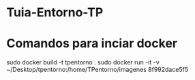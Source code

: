 # Tuia-Entorno-TP

# Comandos para inciar docker

sudo docker build -t tpentorno .
sudo docker run -it -v ~/Desktop/tpentorno:/home/TPentorno/imagenes 8f992dace5f5
